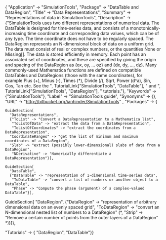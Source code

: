
{
 "Application" -> "SimulationTools",
 "Package" -> "DataTable and DataRegion",
 "Title" -> "Data Representations",
 "Summary" -> 
   "Representations of data in SimulationTools",
 "Description" -> 
   {"SimulationTools uses two different representations of numerical data.  The DataTable is designed for time-series data, and consists of a monotonically-increasing time coordinate and corresponding data values, which can be of any type.  The time coordinate does not have to be regularly spaced.  The DataRegion represents an N-dimensional block of data on a uniform grid.  The data must consist of real or complex numbers, or the quantities None or Missing[].  The data is stored efficiently in memory. Each point has an associated set of coordinates, and these are specified by giving the origin and spacing of the DataRegion as {ox, oy, ... oz} and {dx, dy, ..., dz}.  Many commonly-used Mathematica functions are defined on compatible DataTables and DataRegions (those with the same coordinates), for example Plus (+), Minus (-), Times (*), Divide (/), Sqrt, Power (d^a), Sin, Cos, Tan etc.  See the ", TutorialLink["SimulationTools", "DataTable"], " and ", TutorialLink["SimulationTools", "DataRegion"], " tutorials."},
 "Keywords" -> {"SimulationTools"},
 "Label" -> "SimulationTools guide",
 "Synonyms" -> {},
 "URL" -> "http://bitbucket.org/ianhinder/SimulationTools" ,
 "Packages" -> {

    GuideSection[
      "DataRepresentations",
      {"ToList" -> "Convert a DataRepresentation to a Mathematica list",
       "ToListOfData" -> "extract the data from a DataRepresentation",
       "ToListOfCoordinates" -> "extract the coordinates from a DataRepresentation",
      "CoordinateRanges" -> "get the list of minimum and maximum coordinates of a DataRegion",
      "Slab" -> "extract (possibly lower-dimensional) slabs of data from a DataRegion", 
       "NDerivative" -> "Numerically differentiate a DataRepresentation"}],

    GuideSection[
      "DataTable",
      {"DataTable" -> "representation of 1-dimensional time-series data",
       "ToDataTable" -> "convert a list of numbers or another object to a DataTable",
       "Phase" -> "Compute the phase (argument) of a complex-valued DataTable"}],

   GuideSection[
     "DataRegion",
     {"DataRegion" -> "representation of arbitrary dimensional data on an evenly spaced grid",
      "ToDataRegion" -> "convert an N-dimensional nested list of numbers to a DataRegion" (*,
      "Strip" -> "Remove a certain number of points from the outer layers of a DataRegion" *)}]},

 "Tutorials" -> {
   "DataRegion",
   "DataTable"}}
